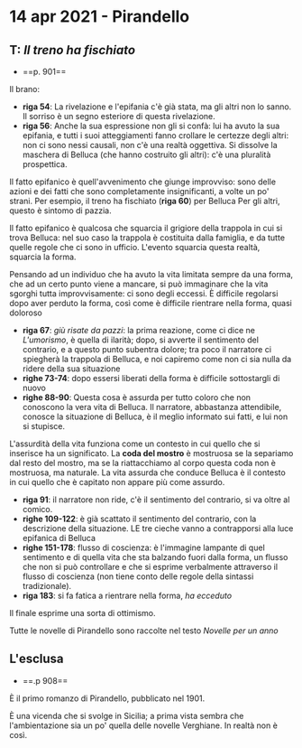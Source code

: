 # 14 apr 2021 - Pirandello

## T: _Il treno ha fischiato_
- ==p. 901==

Il brano:

- **riga 54**: La rivelazione e l'epifania c'è già stata, ma gli altri non lo sanno. Il sorriso è un segno esteriore di questa rivelazione.
- **riga 56**: Anche la sua espressione non gli si confà: lui ha avuto la sua epifania, e tutti i suoi atteggiamenti fanno crollare le certezze degli altri: non ci sono nessi causali, non c'è una realtà oggettiva. Si dissolve la maschera di Belluca (che hanno costruito gli altri): c'è una pluralità prospettica.

Il fatto epifanico è quell'avvenimento che giunge improvviso: sono delle azioni e dei fatti che sono completamente insignificanti, a volte un po' strani. Per esempio, il treno ha fischiato (**riga 60**) per Belluca
Per gli altri, questo è sintomo di pazzia.

Il fatto epifanico è qualcosa che squarcia il grigiore della trappola in cui si trova Belluca: nel suo caso la trappola è costituita dalla famiglia, e da tutte quelle regole che ci sono in ufficio. L'evento squarcia questa realtà, squarcia la forma.

Pensando ad un individuo che ha avuto la vita limitata sempre da una forma, che ad un certo punto viene a mancare, si può immaginare che la vita sgorghi tutta improvvisamente: ci sono degli eccessi.
È difficile regolarsi dopo aver perduto la forma, così come è difficile rientrare nella forma, quasi doloroso

- **riga 67**: _giù risate da pazzi_: la prima reazione, come ci dice ne _L'umorismo_, è quella di ilarità; dopo, si avverte il sentimento del contrario, e a questo punto subentra dolore; tra poco il narratore ci spiegherà la trappola di Belluca, e noi capiremo come non ci sia nulla da ridere della sua situazione
- **righe 73-74**: dopo essersi liberati della forma è difficile sottostargli di nuovo
- **righe 88-90**: Questa cosa è assurda per tutto coloro che non conoscono la vera vita di Belluca. Il narratore, abbastanza attendibile, conosce la situazione di Belluca, è il meglio informato sui fatti, e lui non si stupisce.

L'assurdità della vita funziona come un contesto in cui quello che si inserisce ha un significato.
La **coda del mostro** è mostruosa se la separiamo dal resto del mostro, ma se la riattacchiamo al corpo questa coda non è mostruosa, ma naturale.
La vita assurda che conduce Belluca è il contesto in cui quello che è capitato non appare più come assurdo.

- **riga 91**: il narratore non ride, c'è il sentimento del contrario, si va oltre al comico.
- **righe 109-122**: è già scattato il sentimento del contrario, con la descrizione della situazione. LE tre cieche vanno a contrapporsi alla luce epifanica di Belluca
- **righe 151-178**: flusso di coscienza: è l'immagine lampante di quel sentimento e di quella vita che sta balzando fuori dalla forma, un flusso che non si può controllare e che si esprime verbalmente attraverso il flusso di coscienza (non tiene conto delle regole della sintassi tradizionale).
- **riga 183**: si fa fatica a rientrare nella forma, _ha ecceduto_

Il finale esprime una sorta di ottimismo.

Tutte le novelle di Pirandello sono raccolte nel testo _Novelle per un anno_

## L'esclusa
- ==.p 908==

È il primo romanzo di Pirandello, pubblicato nel 1901.

È una vicenda che si svolge in Sicilia; a prima vista sembra che l'ambientazione sia un po' quella delle novelle Verghiane. In realtà non è così.
